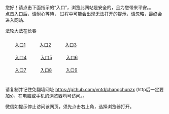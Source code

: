 您好！请点击下面指示的“入口”，浏览此网站是安全的，且为您带来平安。。 <br/>
点击入口后，请耐心等待， 过程中可能会出现无法打开的提示，请忽略，最终会进入网站. </br>

法轮大法在长春<br/>
<div style="padding:10px"><a style="margin:20px" target="_blank" href="https://d3l57ykdgm0liv.cloudfront.net/2Qpsp?iczvfd" id="ccLink1" rel="nofollow">入口1</a> <a target="_blank" style="margin:20px" href="https://d19prfkn4qbgeh.cloudfront.net/2Qpsp?zjgghyp" id="ccLink2" rel="nofollow">入口2</a> <a style="margin:20px" target="_blank" href="https://d2zv4hexkx8jbb.cloudfront.net/2Qpsp?baqkuzvl" id="ccLink3" rel="nofollow">入口3</a></div>

<div style="padding:10px" ><a style="margin:20px" target="_blank" href="https://d3l57ykdgm0liv.cloudfront.net/2Qpsp?iczvfd" id="ccLink4" rel="nofollow">入口4</a> <a style="margin:20px" href="https://d19prfkn4qbgeh.cloudfront.net/2Qpsp?zjgghyp" target="_blank" id="ccLink5" rel="nofollow">入口5</a> <a style="margin:20px" href="https://d2zv4hexkx8jbb.cloudfront.net/2Qpsp?baqkuzvl" target="_blank" id="ccLink6" rel="nofollow">入口6</a></div>

<div style="padding:10px"><a style="margin:20px" target="_blank" href="https://d3l57ykdgm0liv.cloudfront.net/2Qpsp?iczvfd" id="ccLink7" rel="nofollow">入口7</a> <a style="margin:20px" href="https://d19prfkn4qbgeh.cloudfront.net/2Qpsp?zjgghyp" target="_blank" id="ccLink8" rel="nofollow">入口8</a> <a style="margin:20px" target="_blank" href="https://d2zv4hexkx8jbb.cloudfront.net/2Qpsp?baqkuzvl" id="ccLink9" rel="nofollow">入口9</a></div>

<br/>



请复制并记住免翻墙网址 https://github.com/yntd/changchunzx (http后一定要加s)，在电脑或手机的浏览器均可访问。。<br/>

微信如提示停止访问该网页，须先点击右上角，选择浏览器打开。

